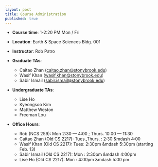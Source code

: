 ```yaml
---
layout: post
title: Course Administration
published: true
---
```


* **Course time**: 1-2:20 PM Mon / Fri
* **Location**: Earth & Space Sciences Bldg. 001
* **Instructor**: Rob Patro
* **Graduate TAs**: 
    * Caitao Zhan (caitao.zhan@stonybrook.edu)
    * Wasif Khan (wasif.khan@stonybrook.edu)
    * Sabir Ismail (sabir.ismail@stonybrook.edu)
* **Undergraduate TAs**: 
    * Lise Ho
    * Kyeongsoo Kim
    * Matthew Weston
    * Freeman Lou

* **Office Hours**:
    * Rob (NCS 259): Mon 2:30 &mdash; 4:00 ; Thurs. 10:00 &mdash; 11:30 
    * Caitao Zhan (Old CS 2217): Tues.,Thurs. : 2:30 &mdash 4:00
    * Wasif Khan (Old CS 2217): Tues: 2:30pm &mdash 5:30pm  (starting Feb. 13)
    * Sabir Ismail (Old CS 2217): Mon : 2:30pm &mdash 4:00pm
    * Lise Ho (Old CS 2217): Mon : 4:00pm &mdash 5:00 pm
    
